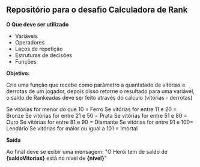 ## Repositório para o desafio Calculadora de Rank

**O Que deve ser utilizado**

- Variáveis
- Operadores
- Laços de repetição
- Estruturas de decisões
- Funções

**Objetivo:**

Crie uma função que recebe como parâmetro a quantidade de vitórias e derrotas de um jogador,
depois disso retorne o resultado para uma variável, o saldo de Rankeadas deve ser feito através do calculo (vitórias - derrotas)

Se vitórias for menor do que 10 = Ferro
Se vitórias for entre 11 e 20 = Bronze
Se vitórias for entre 21 e 50 = Prata
Se vitórias for entre 51 e 80 = Ouro
Se vitórias for entre 81 e 90 = Diamante
Se vitórias for entre 91 e 100= Lendário
Se vitórias for maior ou igual a 101 = Imortal

**Saída**

Ao final deve se exibir uma mensagem:
"O Herói tem de saldo de **{saldoVitorias}** está no nível de **{nivel}**"
 
